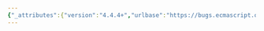 ```yaml
---
{"_attributes":{"version":"4.4.4+","urlbase":"https://bugs.ecmascript.org/","maintainer":"dherman@mozilla.com"},"bug":{"bug_id":2775,"creation_ts":"2014-05-01 08:10:00 -0700","short_desc":"21.2.5.2 RegExp.prototype.exec: Call RegExpBuiltinExec in step 5","delta_ts":"2014-05-22 18:01:12 -0700","product":"Draft for 6th Edition","component":"technical issue","version":"Rev 24: April 27, 2014 Draft","rep_platform":"All","op_sys":"All","bug_status":"RESOLVED","resolution":"FIXED","priority":"Normal","bug_severity":"normal","everconfirmed":true,"reporter":{"uid":"andrebargull","name":"André Bargull"},"assigned_to":{"uid":"allen","name":"Allen Wirfs-Brock"},"long_desc":[{"commentid":8068,"comment_count":0,"who":{"uid":"andrebargull","name":"André Bargull"},"bug_when":"2014-05-01 08:10:23 -0700","thetext":"21.2.5.2 RegExp.prototype.exec ( string ), step 5\n\nChange step 5 to call RegExpBuiltinExec."},{"commentid":8069,"comment_count":1,"who":{"uid":"andrebargull","name":"André Bargull"},"bug_when":"2014-05-01 08:11:50 -0700","thetext":"Also need to ensure R is an initialized RegExp object."},{"commentid":8536,"comment_count":2,"who":{"uid":"allen","name":"Allen Wirfs-Brock"},"bug_when":"2014-05-17 16:26:42 -0700","thetext":"fixed in rev25 editor'sdraft"},{"commentid":8603,"comment_count":3,"who":{"uid":"allen","name":"Allen Wirfs-Brock"},"bug_when":"2014-05-22 18:01:12 -0700","thetext":"fixed in rev25"}]}}
---
```

